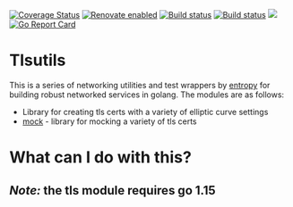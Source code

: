 [![Coverage Status](https://coveralls.io/repos/github/xplorfin/tlsutils/badge.svg?branch=master)](https://coveralls.io/github/xplorfin/tlsutils?branch=master)
[![Renovate enabled](https://img.shields.io/badge/renovate-enabled-brightgreen.svg)](https://app.renovatebot.com/dashboard#github/xplorfin/tlsutils)
[![Build status](https://github.com/xplorfin/tlsutils/workflows/test/badge.svg)](https://github.com/xplorfin/tlsutils/actions?query=workflow%3Atest)
[![Build status](https://github.com/xplorfin/tlsutils/workflows/goreleaser/badge.svg)](https://github.com/xplorfin/tlsutils/actions?query=workflow%3Agoreleaser)
[![](https://godoc.org/github.com/xplorfin/tlsutils?status.svg)](https://pkg.go.dev/github.com/xplorfin/tlsutils)
[![Go Report Card](https://goreportcard.com/badge/github.com/xplorfin/tlsutils)](https://goreportcard.com/report/github.com/xplorfin/tlsutils)

# Tlsutils

This is a series of networking utilities and test wrappers by [entropy](http://entropy.rocks/) for building robust networked services in golang. The modules are as follows:

 - Library for creating tls certs with a variety of elliptic curve settings
 - [mock](mock) - library for mocking a variety of tls certs
  
 
 # What can I do with this?

*Note:* the tls module requires go 1.15
-